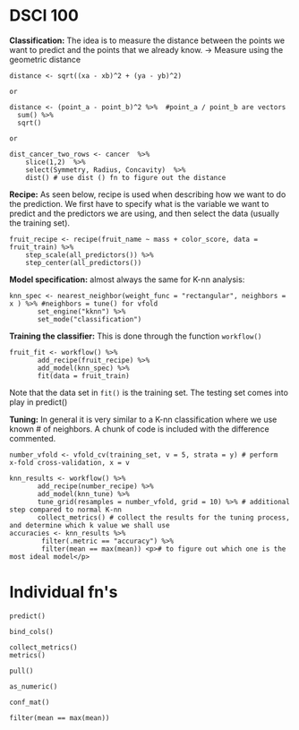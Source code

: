 # DSCI 100

**Classification:**
The idea is to measure the distance between the points we want to predict and the points that we already know.
-> Measure using the geometric distance

```
distance <- sqrt((xa - xb)^2 + (ya - yb)^2)

or

distance <- (point_a - point_b)^2 %>%  #point_a / point_b are vectors
  sum() %>%
  sqrt()
  
or

dist_cancer_two_rows <- cancer  %>% 
    slice(1,2)  %>% 
    select(Symmetry, Radius, Concavity)  %>% 
    dist() # use dist () fn to figure out the distance

```

**Recipe:**
As seen below, recipe is used when describing how we want to do the prediction. We first have to specify what is the variable we want to predict and the predictors we are using, and then select the data (usually the training set).
```
fruit_recipe <- recipe(fruit_name ~ mass + color_score, data = fruit_train) %>%
    step_scale(all_predictors()) %>%
    step_center(all_predictors())
```

**Model specification:**
almost always the same for K-nn analysis:
```
knn_spec <- nearest_neighbor(weight_func = "rectangular", neighbors = x ) %>% #neighbors = tune() for vfold
       set_engine("kknn") %>%
       set_mode("classification")
```

**Training the classifier:**
This is done through the function ``` workflow() ```
```
fruit_fit <- workflow() %>%
       add_recipe(fruit_recipe) %>%
       add_model(knn_spec) %>%
       fit(data = fruit_train)
```
Note that the data set in ```fit()``` is the training set. The testing set comes into play in predict()

**Tuning:**
In general it is very similar to a K-nn classification where we use known # of neighbors. A chunk of code is included with the difference commented.
```
number_vfold <- vfold_cv(training_set, v = 5, strata = y) # perform  x-fold cross-validation, x = v

knn_results <- workflow() %>%
       add_recipe(number_recipe) %>%
       add_model(knn_tune) %>%
       tune_grid(resamples = number_vfold, grid = 10) %>% # additional step compared to normal K-nn
       collect_metrics() # collect the results for the tuning process, and determine which k value we shall use
accuracies <- knn_results %>% 
        filter(.metric == "accuracy") %>%
        filter(mean == max(mean)) <p># to figure out which one is the most ideal model</p>
```



# Individual fn's
```
predict()
```
```
bind_cols()
```
```
collect_metrics()
metrics()
```
```
pull()
```
```
as_numeric()
```
```
conf_mat()
```
```
filter(mean == max(mean))
```
